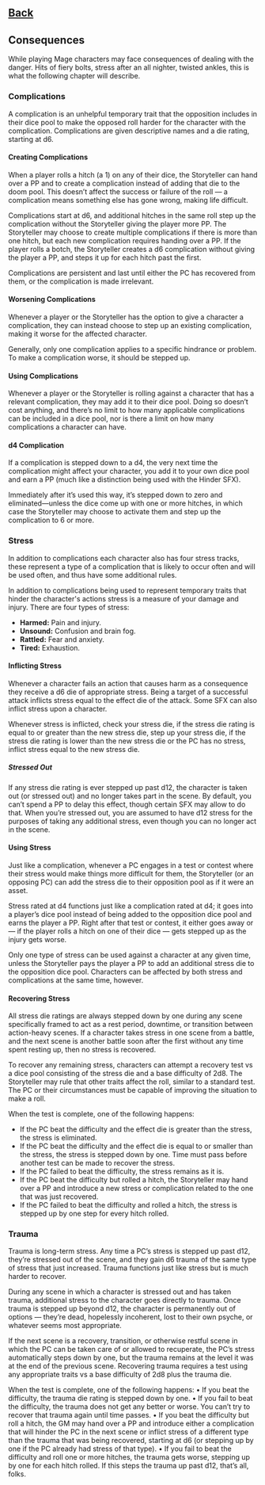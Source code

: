 ## [Back](../README.md)

## Consequences
While playing Mage characters may face consequences of dealing with the danger. Hits of fiery bolts, stress after an all nighter, twisted ankles, this is what the following chapter will describe.

### Complications
A complication is an unhelpful temporary trait that the opposition includes in their dice pool to make the opposed roll harder for the character with the complication. Complications are given descriptive names and a die rating, starting at d6.

#### Creating Complications
When a player rolls a hitch (a 1) on any of their dice, the Storyteller can hand over a PP and to create a complication instead of adding that die to the doom pool. This doesn’t affect the success or failure of the roll — a complication means something else has gone wrong, making life difficult.

Complications start at d6, and additional hitches in the same roll step up the complication without the Storyteller giving the player more PP. The Storyteller may choose to create multiple complications if there is more than one hitch, but each new complication requires handing over a PP. If the player rolls a botch, the Storyteller creates a d6 complication without giving the player a PP, and steps it up for each hitch past the first.

Complications are persistent and last until either the PC has recovered from them, or the complication is made irrelevant.

#### Worsening Complications
Whenever a player or the Storyteller has the option to give a character a complication, they can instead choose to step up an existing complication, making it worse for the affected character.

Generally, only one complication applies to a specific hindrance or problem. To make a complication worse, it should be stepped up.

#### Using Complications
Whenever a player or the Storyteller is rolling against a character that has a relevant complication, they may add it to their dice pool. Doing so doesn’t cost anything, and there’s no limit to how many applicable complications can be included in a dice pool, nor is there a limit on how many complications a character can have.

#### d4 Complication
If a complication is stepped down to a d4, the very next time the complication might affect your character, you add it to your own dice pool and earn a PP (much like a distinction being used with the Hinder SFX). 

Immediately after it’s used this way, it’s stepped down to zero and eliminated—unless the dice come up with one or more hitches, in which case the Storyteller may choose to activate them and step up the complication to 6 or more.

### Stress
In addition to complications each character also has four stress tracks, these represent a type of a complication that is likely to occur often and will be used often, and thus have some additional rules.

In addition to complications being used to represent temporary traits that hinder the character's actions stress is a measure of your damage and injury. There are four types of stress:
- **Harmed:** Pain and injury.
- **Unsound:** Confusion and brain fog.
- **Rattled:** Fear and anxiety.
- **Tired:** Exhaustion.

#### Inflicting Stress
Whenever a character fails an action that causes harm as a consequence they receive a d6 die of appropriate stress. Being a target of a successful attack inflicts stress equal to the effect die of the attack. Some SFX can also inflict stress upon a character.

Whenever stress is inflicted, check your stress die, if the stress die rating is equal to or greater than the new stress die, step up your stress die, if the stress die rating is lower than the new stress die or the PC has no stress, inflict stress equal to the new stress die.

##### Stressed Out
If any stress die rating is ever stepped up past d12, the character is taken out (or stressed out) and no longer takes part in the scene. By default, you can’t spend a PP to delay this effect, though certain SFX may allow to do that. When you’re stressed out, you are assumed to have d12 stress for the purposes of taking any additional stress, even though you can no longer act in the scene.

#### Using Stress
Just like a complication, whenever a PC engages in a test or contest where their stress would make things more difficult for them, the Storyteller (or an opposing PC) can add the stress die to their opposition pool as if it were an asset.

Stress rated at d4 functions just like a complication rated at d4; it goes into a player’s dice pool instead of being added to the opposition dice pool and earns the player a PP. Right after that test or contest, it either goes away or — if the player rolls a hitch on one of their dice — gets stepped up as the injury gets worse.

Only one type of stress can be used against a character at any given time, unless the Storyteller pays the player a PP to add an additional stress die to the opposition dice pool. Characters can be affected by both stress and complications at the same time, however.

#### Recovering Stress
All stress die ratings are always stepped down by one during any scene specifically framed to act as a rest period, downtime, or transition between action-heavy scenes. If a character takes stress in one scene from a battle, and the next scene is another battle soon after the first without any time spent resting up, then no stress is recovered.

To recover any remaining stress, characters can attempt a recovery test vs a dice pool consisting of the stress die and a base difficulty of 2d8. The Storyteller may rule that other traits affect the roll, similar to a standard test. The PC or their circumstances must be capable of improving the situation to make a roll.

When the test is complete, one of the following happens:
- If the PC beat the difficulty and the effect die is greater than the stress, the stress is eliminated.
- If the PC beat the difficulty and the effect die is equal to or smaller than the stress, the stress is stepped down by one. Time must pass before 
another test can be made to recover the stress.
- If the PC failed to beat the difficulty, the stress remains as it is.
- If the PC beat the difficulty but rolled a hitch, the Storyteller may hand over a PP and introduce a new stress or complication related to the one that was just recovered.
- If the PC failed to beat the difficulty and rolled a hitch, the stress is stepped up by one step for every hitch rolled.

### Trauma
Trauma is long-term stress. Any time a PC’s stress is stepped up past d12, they’re stressed out of the scene, and they gain d6 trauma of the same type of stress that just increased. Trauma functions just like stress but is much harder to recover.

During any scene in which a character is stressed out and has taken trauma, additional stress to the character goes directly to trauma. Once trauma is stepped up beyond d12, the character is permanently out of options — they’re dead, hopelessly incoherent, lost to their own psyche, or whatever seems most appropriate.

If the next scene is a recovery, transition, or otherwise restful scene in which the PC can be taken care of or allowed to recuperate, the PC’s stress automatically steps down by one, but the trauma remains at the level it was at the end of the previous scene. Recovering trauma requires a test using any appropriate traits vs a base difficulty of 2d8 plus the trauma die.

When the test is complete, one of the following happens:
• If you beat the difficulty, the trauma die rating is stepped down by one.
• If you fail to beat the difficulty, the trauma does not get any better or worse. You can’t try to recover that trauma again until time passes.
• If you beat the difficulty but roll a hitch, the GM may hand over a PP and introduce either a complication that will hinder the PC in the next scene or inflict stress of a different type than the trauma that was being recovered, starting at d6 (or stepping up by one if the PC already had stress of that type).
• If you fail to beat the difficulty and roll one or more hitches, the trauma gets worse, stepping up by one for each hitch rolled. If this steps the trauma up past d12, that’s all, folks.

